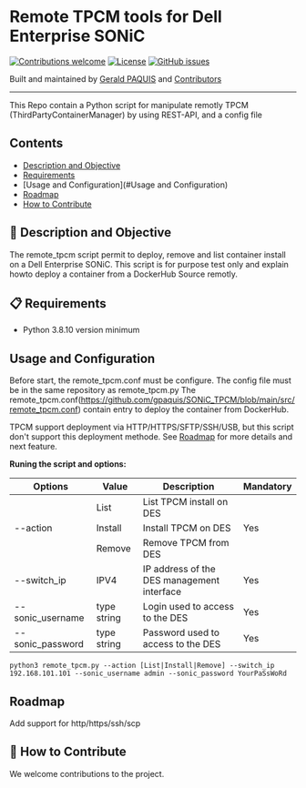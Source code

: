 # Remote TPCM tools for Dell Enterprise SONiC

[![Contributions welcome](https://img.shields.io/badge/contributions-welcome-orange.svg)](#-how-to-contribute)
[![License](https://img.shields.io/badge/license-GPL-blue.svg)](https://github.com/gpaquis/SONiC_TPCM/blob/main/License.md)
[![GitHub issues](https://img.shields.io/github/issues/gpaquis/SONIC_TPCM)](https://github.com/gpaquis/SONiC_TPCM/issues)

Built and maintained by [Gerald PAQUIS](https://github.com/gpaquis) and [Contributors](https://github.com/gpaquis/SONiC_TPCM/graphs/contributors)

--------------------
This Repo contain a Python script for manipulate remotly TPCM (ThirdPartyContainerManager) by using REST-API, and a config file

## Contents

- [Description and Objective](#-description-and-objective)
- [Requirements](#-requirements)
- [Usage and Configuration](#Usage and Configuration)
- [Roadmap](#Roadmap)
- [How to Contribute](#-how-to-contribute)

## 🚀 Description and Objective

The remote_tpcm script permit to deploy, remove and list container install on a Dell Enterprise SONiC.
This script is for purpose test only and explain howto deploy a container from a DockerHub Source remotly.

## 📋 Requirements
- Python 3.8.10 version minimum 

## Usage and Configuration
Before start, the remote_tpcm.conf must be configure. The config file must be in the same repository as remote_tpcm.py
The remote_tpcm.conf(https://github.com/gpaquis/SONiC_TPCM/blob/main/src/remote_tpcm.conf) contain entry to deploy the container from DockerHub.

TPCM support deployment via HTTP/HTTPS/SFTP/SSH/USB, but this script don't support this deployment methode. See [Roadmap](#Roadmap) for more details and next feature.

**Runing the script and options:**

| Options         | Value       | Description                                 | Mandatory |
|-----------------|-------------|---------------------------------------------|-----------|
|                 | List        | List TPCM install on DES                    |           |
|--action         | Install     | Install TPCM on DES                         |   Yes     |
|                 | Remove      | Remove TPCM from DES                        |           |
|--switch_ip      | IPV4        | IP address of the DES management interface  |   Yes     |
|--sonic_username | type string | Login used to access to the DES             |   Yes     |
|--sonic_password | type string | Password used to access to the DES          |   Yes     |


  `python3 remote_tpcm.py --action [List|Install|Remove] --switch_ip 192.168.101.101 --sonic_username admin --sonic_password YourPaSsWoRd`

## Roadmap
Add support for http/https/ssh/scp


## 👏 How to Contribute
We welcome contributions to the project.
